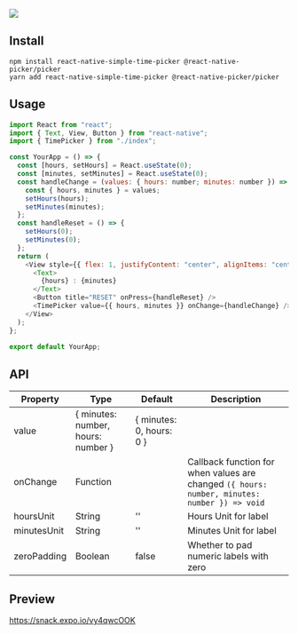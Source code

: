 ![](https://i.imgur.com/z47iHvd.png)

## Install

```
npm install react-native-simple-time-picker @react-native-picker/picker
yarn add react-native-simple-time-picker @react-native-picker/picker
```

## Usage

```javascript
import React from "react";
import { Text, View, Button } from "react-native";
import { TimePicker } from "./index";

const YourApp = () => {
  const [hours, setHours] = React.useState(0);
  const [minutes, setMinutes] = React.useState(0);
  const handleChange = (values: { hours: number; minutes: number }) => {
    const { hours, minutes } = values;
    setHours(hours);
    setMinutes(minutes);
  };
  const handleReset = () => {
    setHours(0);
    setMinutes(0);
  };
  return (
    <View style={{ flex: 1, justifyContent: "center", alignItems: "center" }}>
      <Text>
        {hours} : {minutes}
      </Text>
      <Button title="RESET" onPress={handleReset} />
      <TimePicker value={{ hours, minutes }} onChange={handleChange} />
    </View>
  );
};

export default YourApp;
```

## API

| Property        | Type                                    | Default      | Description                                                                                         |
|-----------------|-------------                            |--------------|-------------                                                                                        |
| value           | { minutes: number, hours: number }      |{ minutes: 0, hours: 0 }         |                                                                                  |
| onChange        | Function                                |              | Callback function for when values are changed `({ hours: number, minutes: number }) => void`        |
| hoursUnit       | String                                  | ''           | Hours Unit for label                                                                                |
| minutesUnit     | String                                  | ''           | Minutes Unit for label                                                                              |
| zeroPadding     | Boolean                                 | false        | Whether to pad numeric labels with zero                                                            |

## Preview

https://snack.expo.io/vy4qwcOOK
